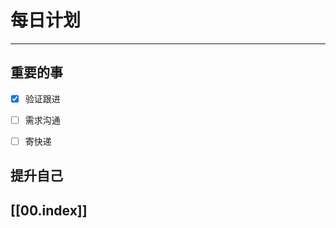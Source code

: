 
# 每日计划
---
## 重要的事

- [x]  验证跟进
- [ ]  需求沟通
- [ ]  寄快递



## 提升自己

  



## [[00.index]]










